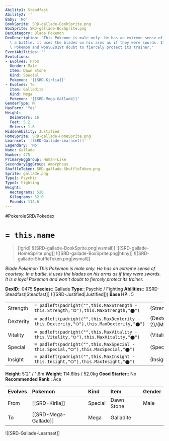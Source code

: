 ```yaml
---
Ability1: Steadfast
Ability2: ''
Baby: 'No'
BookSprite: SRD-gallade-BookSprite.png
BoxSprite: SRD-gallade-BoxSprite.png
DexCategory: Blade Pokemon
DexDescription: "This Pokemon is male only. He has an extreme sense of courtesy. In\
  \ a battle, it uses the blades on his arms as if they were swords. It is a loyal\
  \ Pokemon and won\u2019t doubt to fiercely protect its trainer."
EventAbilities: ''
Evolutions:
- Evolves: From
  Gender: Male
  Item: Dawn Stone
  Kind: Special
  Pokemon: '[[SRD-Kirlia]]'
- Evolves: To
  Item: Galladite
  Kind: Mega
  Pokemon: '[[SRD-Mega-Gallade]]'
GenderType: M
HasForm: 'Yes'
Height:
  Deimeters: 16
  Feet: 5.2
  Meters: 1.6
HiddenAbility: Justified
HomeSprite: SRD-gallade-HomeSprite.png
Learnset: '[[SRD-Gallade-Learnset]]'
Legendary: 'No'
Name: Gallade
Number: 475
PrimaryEggGroup: Human-Like
SecondaryEggGroup: Amorphous
ShuffleToken: SRD-gallade-ShuffleToken.png
Sprite: gallade.png
Type1: Psychic
Type2: Fighting
Weight:
  Hectograms: 520
  Kilograms: 52.0
  Pounds: 114.6
---
```


#PokeroleSRD/Pokedex

# `= this.name`

> [!grid]
> ![[SRD-gallade-BookSprite.png|wsmall]]
> ![[SRD-gallade-HomeSprite.png]]
> ![[SRD-gallade-BoxSprite.png|htiny]]
> ![[SRD-gallade-ShuffleToken.png|wsmall]]


*Blade Pokemon*
*This Pokemon is male only. He has an extreme sense of courtesy. In a battle, it uses the blades on his arms as if they were swords. It is a loyal Pokemon and won’t doubt to fiercely protect its trainer.*

**DexID**:: 0475
**Species**:: Gallade
**Type**:: Psychic / Fighting
**Abilities**:: [[SRD-Steadfast|Steadfast]] ([[SRD-Justified|Justified]])
**Base HP**:: 5

|           |                                                                                        |                                          |
| --------- | -------------------------------------------------------------------------------------- | ---------------------------------------- |
| Strength  | `= padleft(padright("",this.MaxStrength - this.Strength,"⭘"),this.MaxStrength,"⬤")`    | (Strength::3)/(MaxStrength::7)   |
| Dexterity | `= padleft(padright("",this.MaxDexterity - this.Dexterity,"⭘"),this.MaxDexterity,"⬤")` | (Dexterity:: 2)/(MaxDexterity::5) |
| Vitality  | `= padleft(padright("",this.MaxVitality - this.Vitality,"⭘"),this.MaxVitality,"⬤")`    | (Vitality::2)/(MaxVitality::4)   |
| Special   | `= padleft(padright("",this.MaxSpecial - this.Special,"⭘"),this.MaxSpecial,"⬤")`       | (Special::2)/(MaxSpecial::4)     |
| Insight   | `= padleft(padright("",this.MaxInsight - this.Insight,"⭘"),this.MaxInsight,"⬤")`       | (Insight::3)/(MaxInsight::6)     |

**Height**: 5'2" / 1.6m
**Weight**: 114.6lbs / 52.0kg
**Good Starter**:: No
**Recommended Rank**:: Ace

| Evolves   | Pokemon              | Kind    | Item       | Gender   |
|:----------|:---------------------|:--------|:-----------|:---------|
| From      | [[SRD-Kirlia]]       | Special | Dawn Stone | Male     |
| To        | [[SRD-Mega-Gallade]] | Mega    | Galladite  |          |

![[SRD-Gallade-Learnset]]
